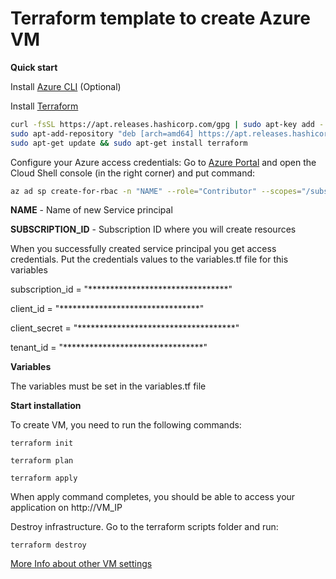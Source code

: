 # **Terraform template to create Azure VM**

**Quick start**

Install [Azure CLI](https://docs.microsoft.com/en-us/cli/azure/install-azure-cli) (Optional)

Install [Terraform](https://www.terraform.io/downloads.html)

```bash
curl -fsSL https://apt.releases.hashicorp.com/gpg | sudo apt-key add -
sudo apt-add-repository "deb [arch=amd64] https://apt.releases.hashicorp.com $(lsb_release -cs) main"
sudo apt-get update && sudo apt-get install terraform
```

Configure your Azure access credentials:
Go to  [Azure Portal](https://portal.azure.com) and open the Cloud Shell console (in the right corner) and put command:
```bash
az ad sp create-for-rbac -n "NAME" --role="Contributor" --scopes="/subscriptions/SUBSCRIPTION_ID"
```
**NAME** - Name of new Service principal 

**SUBSCRIPTION_ID** - Subscription ID where you will create resources

When you successfully created service principal you get access credentials.
Put the credentials values to the variables.tf file for this variables 

subscription_id = "********************************"

client_id       = "********************************"

client_secret   = "************************************"

tenant_id       = "********************************"

**Variables**

The variables must be set in the variables.tf file


**Start installation**

To create VM, you need to run the following commands:

`terraform init`

`terraform plan`

`terraform apply`


When apply command completes, you should be able to access your application on http://VM_IP

Destroy infrastructure. Go to the terraform scripts folder and run:

`terraform destroy`

[More Info about other VM settings](https://registry.terraform.io/providers/hashicorp/azurerm/latest/docs/resources/linux_virtual_machine)